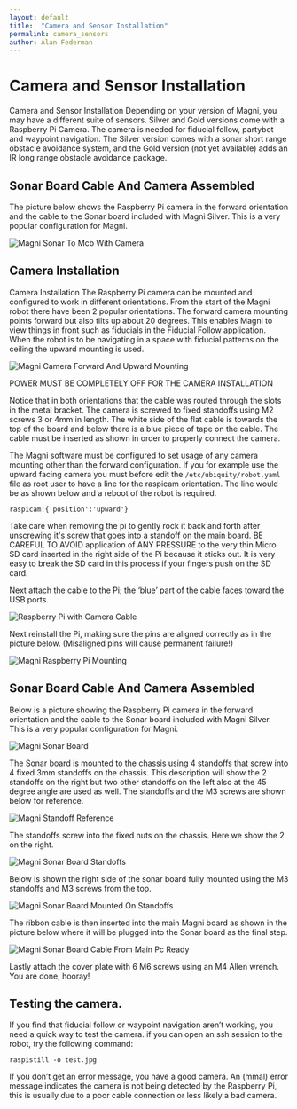 ```yaml
---
layout: default
title:  "Camera and Sensor Installation"
permalink: camera_sensors
author: Alan Federman
---
```


# Camera and Sensor Installation

Camera and Sensor Installation
Depending on your version of Magni, you may have a different suite of sensors.
Silver and Gold versions come with a Raspberry Pi Camera. The camera is
needed for fiducial follow, partybot and waypoint navigation. The Silver version
comes with a sonar short range obstacle avoidance system, and the Gold
version (not yet available) adds an IR long range obstacle avoidance
package.

## Sonar Board Cable And Camera Assembled
The picture below shows the Raspberry Pi camera in the forward orientation
and the cable to the Sonar board included with Magni Silver. This is a very
popular configuration for Magni.

![Magni Sonar To Mcb With Camera
](MagniSonarToMcbWithCamera.jpg)

## Camera Installation

Camera Installation
The Raspberry Pi camera can be mounted and configured to work in different
orientations. From the start of the Magni robot there have been 2 popular
orientations. The forward camera mounting points forward but also tilts
up about 20 degrees. This enables Magni to view things in front
such as fiducials in the Fiducial Follow application. When the robot is to be
navigating in a space with fiducial patterns on the ceiling the upward mounting is used.

![Magni Camera Forward And Upward Mounting](MagniCamera_ForwardAndUpwardMounting.jpg)

POWER MUST BE COMPLETELY OFF FOR THE CAMERA INSTALLATION

Notice that in both orientations that the cable was routed through the slots in
the metal bracket. The camera is screwed to fixed standoffs using M2 screws
3 or 4mm in length. The white side of the flat cable is towards the top of the
board and below there is a blue piece of tape on the cable. The cable must be
inserted as shown in order to properly connect the camera.

The Magni software must be configured to set usage of any camera mounting other than the forward configuration. If
you for example use the upward facing camera you must before edit the
`/etc/ubiquity/robot.yaml` file as root user to have a line for the raspicam
orientation. The line would be as shown below and a reboot of the robot
is required.

`raspicam:{'position':'upward'}`

Take care when removing the pi to gently rock it back and forth after
unscrewing it&#39;s screw that goes into a standoff on the main board. BE CAREFUL
TO AVOID application of ANY PRESSURE to the very thin Micro SD card inserted
in the right side of the Pi because it sticks out. It is very easy to break the SD
card in this process if your fingers push on the SD card.

Next attach the cable to the Pi; the ‘blue’ part of the cable faces toward the USB
ports.

![Raspberry Pi with Camera Cable](a2.jpg)

Next reinstall the Pi, making sure the pins are aligned correctly as in the picture
below. (Misaligned pins will cause permanent failure!)

![Magni Raspberry Pi Mounting](MagniRaspberryPiMounting.jpg)

## Sonar Board Cable And Camera Assembled
Below is a picture showing the Raspberry Pi camera in the forward orientation
and the cable to the Sonar board included with Magni Silver. This is a very
popular configuration for Magni.

![Magni Sonar Board](MagniSonarBoard.jpg)

The Sonar board is mounted to the chassis using 4 standoffs that screw into 4
fixed 3mm standoffs on the chassis. This description will show the 2 standoffs
on the right but two other standoffs on the left also at the 45 degree angle are
used as well. The standoffs and the M3 screws are shown below for reference.

![Magni Standoff Reference](MagniStandoffReference.jpg)

The standoffs screw into the fixed nuts on the chassis. Here we show the 2 on
the right.

![Magni Sonar Board Standoffs](MagniSonarBoardStandoffs.jpg)

Below is shown the right side of the sonar board fully mounted using the M3
standoffs and M3 screws from the top.

![Magni Sonar Board Mounted On Standoffs](MagniSonarBoardMountedOnStandoffs.jpg)

The ribbon cable is then inserted into the main Magni board as shown in the
picture below where it will be plugged into the Sonar board as the final step.

![Magni Sonar Board Cable From Main Pc Ready](MagniSonarBoardCableFromMainPcReady.jpg)

Lastly attach the cover plate with 6 M6 screws using an M4 Allen wrench. You are
done, hooray!
## Testing the camera.
If you find that fiducial follow or waypoint
navigation aren’t working, you need a quick way to test the camera. if you can
open an ssh session to the robot, try the following command:

`raspistill -o test.jpg`

If you don’t get an error message, you have a good camera. An (mmal) error
message indicates the camera is not being detected by the Raspberry Pi, this is
usually due to a poor cable connection or less likely a bad camera.
